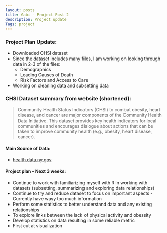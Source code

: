 ```yaml
---
layout: posts
title: Gabi - Project Post 2
description: Project update
Tags: project
---
```



### Project Plan Update:
* Downloaded CHSI dataset
* Since the dataset includes many files, I am working on looking through data in 2-3 of the files:
	* Demographics
	* Leading Causes of Death
	* Risk Factors and Access to Care
* Working on cleaning data and subsetting data

### CHSI Dataset summary from website (shortened):
> Community Health Status Indicators (CHSI) to combat obesity, heart disease, and cancer are major components of the Community Health Data Initiative. This dataset provides key health indicators for local communities and encourages dialogue about actions that can be taken to improve community health (e.g., obesity, heart disease, cancer). 


#### Main Source of Data:
* [health.data.ny.gov](http://www.healthdata.gov/data/dataset/community-health-status-indicators-chsi-combat-obesity-heart-disease-and-cancer)

 

#### Project plan – Next 3 weeks:
* Continue to work with familiarizing myself with R in working with datasets (subsetting, summarizing and exploring data relationships)
* Continue to try and reduce dataset to focus on important aspects - Currently have wayy too much information
* Perform some statistics to better understand data and any existing relationships
* To explore links between the lack of physical activity and obessity 
* Develop statistics on data resulting in some reliable metric
* First cut at visualization
